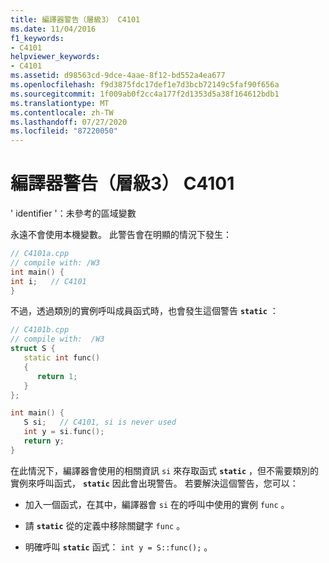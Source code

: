 ```yaml
---
title: 編譯器警告（層級3） C4101
ms.date: 11/04/2016
f1_keywords:
- C4101
helpviewer_keywords:
- C4101
ms.assetid: d98563cd-9dce-4aae-8f12-bd552a4ea677
ms.openlocfilehash: f9d3875fdc17def1e7d3bcb72149c5faf90f656a
ms.sourcegitcommit: 1f009ab0f2cc4a177f2d1353d5a38f164612bdb1
ms.translationtype: MT
ms.contentlocale: zh-TW
ms.lasthandoff: 07/27/2020
ms.locfileid: "87220050"
---
```

# <a name="compiler-warning-level-3-c4101"></a>編譯器警告（層級3） C4101

' identifier '：未參考的區域變數

永遠不會使用本機變數。 此警告會在明顯的情況下發生：

```cpp
// C4101a.cpp
// compile with: /W3
int main() {
int i;   // C4101
}
```

不過，透過類別的實例呼叫成員函式時，也會發生這個警告 **`static`** ：

```cpp
// C4101b.cpp
// compile with:  /W3
struct S {
   static int func()
   {
      return 1;
   }
};

int main() {
   S si;   // C4101, si is never used
   int y = si.func();
   return y;
}
```

在此情況下，編譯器會使用的相關資訊 `si` 來存取函式 **`static`** ，但不需要類別的實例來呼叫函式， **`static`** 因此會出現警告。 若要解決這個警告，您可以：

- 加入一個函式，在其中，編譯器會 `si` 在的呼叫中使用的實例 `func` 。

- 請 **`static`** 從的定義中移除關鍵字 `func` 。

- 明確呼叫 **`static`** 函式： `int y = S::func();` 。
